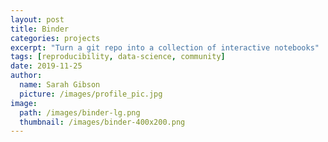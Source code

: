 ```yaml
---
layout: post
title: Binder
categories: projects
excerpt: "Turn a git repo into a collection of interactive notebooks"
tags: [reproducibility, data-science, community]
date: 2019-11-25
author:
  name: Sarah Gibson
  picture: /images/profile_pic.jpg
image:
  path: /images/binder-lg.png
  thumbnail: /images/binder-400x200.png
---
```

